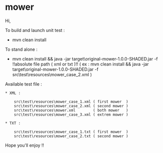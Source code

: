 mower
=====
Hi,

To build and launch unit test : 

* mvn clean install

To stand alone :

* mvn clean install && java -jar target\original-mower-1.0.0-SHADED.jar -f !!absolute file path ( xml or txt )!!
	( ex : mvn clean install && java -jar target\original-mower-1.0.0-SHADED.jar -f src\test\resources\mower_case_2.xml ) 

Available test file :

	* XML :
	
		src\test\resources\mower_case_1.xml ( first mower  ) 
		src\test\resources\mower_case_2.xml ( second mower )
		src\test\resources\mower.xml        ( both mower   )
		src\test\resources\mower_case_3.xml ( extrem mower )

	* TXT :

		src\test\resources\mower_case_1.txt ( first mower  ) 
		src\test\resources\mower_case_2.txt ( second mower )
	
Hope you'll enjoy !! 
